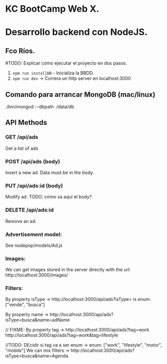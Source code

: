 # KC BootCamp Web X. 
# Desarrollo backend con NodeJS. 
## Fco Ríos.

#TODO: Explicar cómo ejecutar el proyecto en dos pasos. 
  1. `npm run installDB` - Inicializa la BBDD.
  2. `npm run dev` -> Correra un http server en localhost:3000

## Comando para arrancar MongoDB (mac/linux)
./bin/mongod --dbpath ./data/db

## API Methods
### GET /api/ads
Get a list of ads

### POST /api/ads (body)
Insert a new ad. Data must be in the body.

### PUT /api/ads:id (body)
Modify ad. TODO: cómo va aquí el body?

### DELETE /api/ads:id 
Remove an ad.

### Advertisement model:
See nodepop/models/Ad.js

### Images:
We can get images stored in the server directly with the url:
http://localhost:3000/images/<nombreRecurso>

### Filters:
By property isType -> http://localhost:3000/api/ads?isType=<value>
  <value> is enum: ["vende", "busca"]

By property name -> http://localhost:3000/api/ads?isType=busca&name=adName

// FIXME: By property tag -> http://localhost:3000/api/ads?tag=work
                             http://localhost:3000/api/ads?tag=work&tag=lifestyle 

//TODO: DEcidir si tag va a ser enum -> enum: ["work", "lifestyle", "motor", "mobile"]
We can mix filters -> http://localhost:3000/api/ads?isType=busca&name=Agenda
